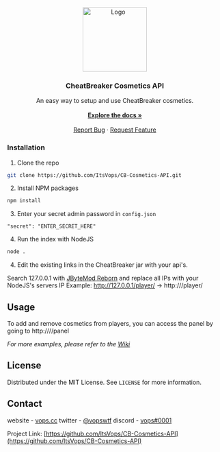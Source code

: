 <!-- PROJECT LOGO -->
<br />
<p align="center">
  <a href="https://github.com/ItsVops/CB-Cosmetics-API">
    <img src="https://pbs.twimg.com/profile_images/972258553577725952/Kri-CZdW_400x400.jpg" alt="Logo" width="150" height="150">
  </a>

  <h3 align="center">CheatBreaker Cosmetics API</h3>

  <p align="center">
    An easy way to setup and use CheatBreaker cosmetics.
    <br />
    <br />
    <a href="https://github.com/ItsVops/CB-Cosmetics-API/wiki"><strong>Explore the docs »</strong></a>
    <br />
    <br />
    <a href="https://github.com/ItsVops/CB-Cosmetics-API/issues">Report Bug</a>
    ·
    <a href="https://github.com/ItsVops/CB-Cosmetics-API/issues">Request Feature</a>
  </p>
</p>

### Installation

1. Clone the repo
```sh
git clone https://github.com/ItsVops/CB-Cosmetics-API.git
```
2. Install NPM packages
```sh
npm install
```
3. Enter your secret admin password in `config.json`
```JS
"secret": "ENTER_SECRET_HERE"
```

4. Run the index with NodeJS
```sh
node .
```

4. Edit the existing links in the CheatBreaker jar with your api's.

Search 127.0.0.1 with [JByteMod Reborn](https://github.com/TerriblePanda/JByteMod-Reborn/releases/download/v1.9/JByteMod-Reborn.jar) and replace all IPs with your NodeJS's servers IP
Example: http://127.0.0.1/player/ -> http://<ip>/player/

<!-- USAGE EXAMPLES -->
## Usage

To add and remove cosmetics from players, you can access the panel by going to http://<ip>/<secret admin code>/panel

_For more examples, please refer to the [Wiki](https://github.com/ItsVops/CB-Cosmetics-API/wiki)_

<!-- LICENSE -->
## License

Distributed under the MIT License. See `LICENSE` for more information.

<!-- CONTACT -->
## Contact

website - [vops.cc](https://vops.cc)
twitter - [@vopswtf](https://twitter.com/vopswtf)
discord - [vops#0001](#)

Project Link: [https://github.com/ItsVops/CB-Cosmetics-API](https://github.com/ItsVops/CB-Cosmetics-API)
